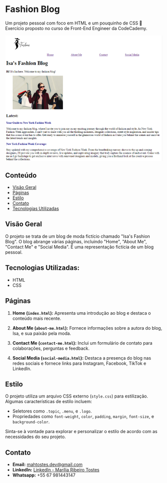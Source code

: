 
# Fashion Blog
Um projeto pessoal com foco em HTML e um pouquinho de CSS 🚀  
Exercício proposto no curso de Front-End Engineer da CodeCademy.

![Visão Geral](./img.png)

## Conteúdo

- [Visão Geral](#visão-geral)
- [Páginas](#páginas)
- [Estilo](#estilo)
- [Contato](#contato)
- [Tecnologias Utilizadas](#tecnologias-utilizadas)

## Visão Geral
O projeto se trata de um blog de moda fictício chamado "Isa's Fashion Blog". O blog abrange várias páginas, incluindo "Home", "About Me", "Contact Me" e "Social Media". É uma representação fictícia de um blog pessoal.

## Tecnologias Utilizadas:
- HTML
- CSS

## Páginas

1. **Home (`index.html`):** Apresenta uma introdução ao blog e destaca o conteúdo mais recente.

2. **About Me (`about-me.html`):** Fornece informações sobre a autora do blog, Isa, e sua paixão pela moda.

3. **Contact Me (`contact-me.html`):** Inclui um formulário de contato para colaborações, perguntas e feedback.

4. **Social Media (`social-media.html`):** Destaca a presença do blog nas redes sociais e fornece links para Instagram, Facebook, TikTok e LinkedIn.

## Estilo

O projeto utiliza um arquivo CSS externo (`style.css`) para estilização. Algumas características de estilo incluem:

- Seletores como `.topic`, `.menu`, e `.logo`.
- Propriedades como `font-weight`, `color`, `padding`, `margin`, `font-size`, e `background-color`.

Sinta-se à vontade para explorar e personalizar o estilo de acordo com as necessidades do seu projeto.

## Contato

- **Email:** mahtostes.dev@gmail.com
- **LinkedIn:** [LinkedIn - Marília Ribeiro Tostes](https://www.linkedin.com/in/marilia-ribeiro-tostes/)
- **Whatsapp:** +55 67 981443147
